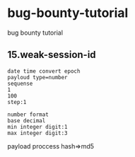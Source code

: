 # bug-bounty-tutorial
bug bounty tutorial

## 15.weak-session-id
```
date time convert epoch
payloud type=number
sequense
1
100
step:1

number format
base decimal
min integer digit:1
max integer digit:3
```

payload proccess
hash=>md5
